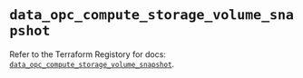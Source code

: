 # `data_opc_compute_storage_volume_snapshot`

Refer to the Terraform Registory for docs: [`data_opc_compute_storage_volume_snapshot`](https://registry.terraform.io/providers/hashicorp/opc/1.4.1/docs/data-sources/compute_storage_volume_snapshot).
